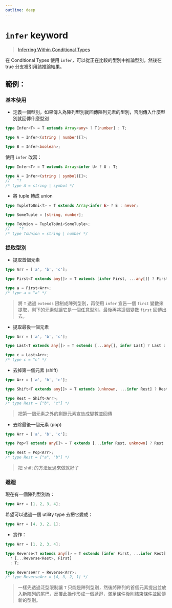 ```yaml
---
outline: deep
---
```


# `infer` keyword

> [Inferring Within Conditional Types](https://www.typescriptlang.org/docs/handbook/2/conditional-types.html#inferring-within-conditional-types)

在 Conditional Types 使用 `infer`，可以從正在比較的型別中推論型別，然後在 true 分支裡引用該推論結果。

## 範例：

### 基本使用

- 定義一個型別，如果傳入為陣列型別就回傳陣列元素的型別，否則傳入什麼型別就回傳什麼型別

```ts twoslash
type Infer<T> = T extends Array<any> ? T[number] : T;

type A = Infer<(string | number)[]>;

type B = Infer<boolean>;
```


使用 `infer` 改寫：

```ts twoslash
type Infer<T> = T extends Array<infer U> ? U : T;

type A = Infer<(string | symbol)[]>;
//   ^? 
/* type A = string | symbol */
```

- 將 tuple 轉成 union

```ts twoslash
type TupleToUni<T> = T extends Array<infer E> ? E : never;

type SomeTuple = [string, number];

type ToUnion = TupleToUni<SomeTuple>;
//    ^?
/* type ToUnion = string | number */
```

### 提取型別

- 提取首個元素

```ts twoslash
type Arr = ['a', 'b', 'c'];

type First<T extends any[]> = T extends [infer First, ...any[]] ? First : [];

type a = First<Arr>;
/* type a = "a" */
```

> 將 `T` 透過 `extends` 限制成陣列型別，再使用 `infer` 宣告一個 `first` 變數來提取，剩下的元素就讓它是一個任意型別，最後再將這個變數 `first` 回傳出去。

- 提取最後一個元素

```ts twoslash
type Arr = ['a', 'b', 'c'];

type Last<T extends any[]> = T extends [...any[], infer Last] ? Last : [];

type c = Last<Arr>;
/* type c = "c" */
```

- 去掉第一個元素 (shift)

```ts twoslash
type Arr = ['a', 'b', 'c'];

type Shift<T extends any[]> = T extends [unknown, ...infer Rest] ? Rest : [];

type Rest = Shift<Arr>;
/* type Rest = ["b", "c"] */
```

> 把第一個元素之外的剩餘元素宣告成變數並回傳

- 去除最後一個元素 (pop)

```ts twoslash
type Arr = ['a', 'b', 'c'];

type Pop<T extends any[]> = T extends [...infer Rest, unknown] ? Rest : [];

type Rest = Pop<Arr>;
/* type Rest = ["a", "b"] */
```

> 把 shift 的方法反過來做就好了

### 遞迴

現在有一個陣列型別為：

```ts
type Arr = [1, 2, 3, 4];
```

希望可以透過一個 utility type 去把它變成：

```ts
type Arr = [4, 3, 2, 1];
```

- 實作：

```ts twoslash
type Arr = [1, 2, 3, 4];

type Reverse<T extends any[]> = T extends [infer First, ...infer Rest]
  ? [...Reverse<Rest>, First]
  : T;

type ReverseArr = Reverse<Arr>;
/* type ReverseArr = [4, 3, 2, 1] */
```

> 一樣先透過泛型限制讓 `T` 只能是陣列型別，然後將陣列的首個元素提出並放入新陣列的尾巴，反覆此操作形成一個遞迴，滿足條件後則結束條件並回傳新的型別。
